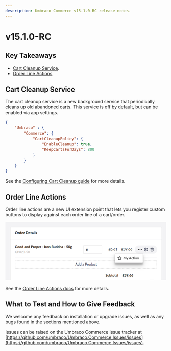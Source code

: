 ```yaml
---
description: Umbraco Commerce v15.1.0-RC release notes.
---
```


# v15.1.0-RC

## Key Takeaways

* [Cart Cleanup Service](v15.1.0-rc.md#cart-cleanup-service).
* [Order Line Actions](v15.1.0-rc.md#order-line-actions)

## Cart Cleanup Service

The cart cleanup service is a new background service that periodically cleans up old abandoned carts. This service is off by default, but can be enabled via app settings.

```json
{
    "Umbraco" : {
        "Commerce": {
            "CartCleanupPolicy": {
                "EnableCleanup": true,
                "KeepCartsForDays": 800
            }
        }
    }
}
```

See the [Configuring Cart Cleanup guide](../how-to-guides/configuring-cart-cleanup.md) for more details.

## Order Line Actions

Order line actions are a new UI extension point that lets you register custom buttons to display against each order line of a cart/order. 


![Custom Order Line Action](../media/v14/order-line-action.png)

See the [Order Line Actions docs](../key-concepts/ui-extensions/order-line-actions.md) for more details.

## What to Test and How to Give Feedback

We welcome any feedback on installation or upgrade issues, as well as any bugs found in the sections mentioned above.

Issues can be raised on the Umbraco Commerce issue tracker at [https://github.com/umbraco/Umbraco.Commerce.Issues/issues](https://github.com/umbraco/Umbraco.Commerce.Issues/issues).
